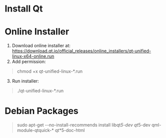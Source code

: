 # Install Qt

# Online Installer

1. Download online installer at: https://download.qt.io/official_releases/online_installers/qt-unified-linux-x64-online.run
2. Add permission:
> chmod +x qt-unified-linux-*.run
3. Run installer:
> ./qt-unified-linux-*.run

# Debian Packages

> sudo apt-get --no-install-recommends install libqt*5-dev qt*5-dev qml-module-qtquick-* qt*5-doc-html
